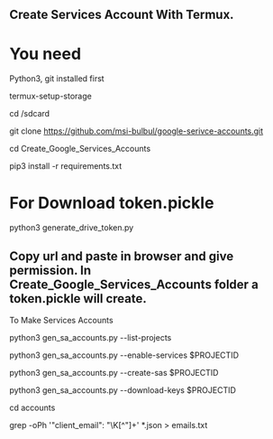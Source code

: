 ## Create Services Account With Termux. 

# You need 

Python3, git installed first

termux-setup-storage

cd /sdcard

git clone https://github.com/msi-bulbul/google-serivce-accounts.git

cd Create_Google_Services_Accounts

pip3 install -r requirements.txt

# For Download token.pickle
 
python3 generate_drive_token.py

## Copy url and paste in browser and give permission. In Create_Google_Services_Accounts folder a token.pickle will create.


To Make Services Accounts 

python3 gen_sa_accounts.py --list-projects

python3 gen_sa_accounts.py --enable-services $PROJECTID


python3 gen_sa_accounts.py --create-sas $PROJECTID

python3 gen_sa_accounts.py --download-keys $PROJECTID

cd accounts

grep -oPh '"client_email": "\K[^"]+' *.json > emails.txt
